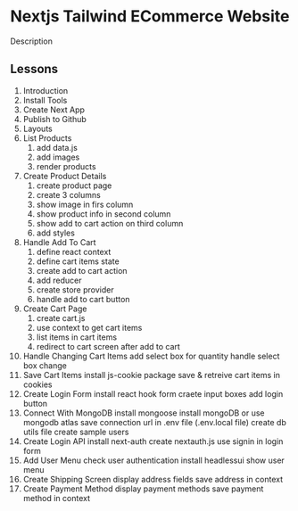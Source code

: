 # Nextjs Tailwind ECommerce Website

Description

## Lessons

1. Introduction
2. Install Tools
3. Create Next App
4. Publish to Github
5. Layouts
6. List Products
   1. add data.js
   2. add images
   3. render products
7. Create Product Details
   1. create product page
   2. create 3 columns
   3. show image in firs column
   4. show product info in second column
   5. show add to cart action on third column
   6. add styles
8. Handle Add To Cart
   1. define react context
   2. define cart items state
   3. create add to cart action
   4. add reducer
   5. create store provider
   6. handle add to cart button
9. Create Cart Page
   1. create cart.js
   2. use context to get cart items
   3. list items in cart items
   4. redirect to cart screen after add to cart
10. Handle Changing Cart Items
    add select box for quantity
    handle select box change
11. Save Cart Items
    install js-cookie package
    save & retreive cart items in cookies
12. Create Login Form
    install react hook form
    craete input boxes
    add login button
13. Connect With MongoDB
    install mongoose
    install mongoDB or use mongodb atlas
    save connection url in .env file (.env.local file)
    create db utils file
    create sample users
14. Create Login API
    install next-auth
    create nextauth.js
    use signin in login form
15. Add User Menu
    check user authentication
    install headlessui
    show user menu
16. Create Shipping Screen
    display address fields
    save address in context
17. Create Payment Method
    display payment methods
    save payment method in context
